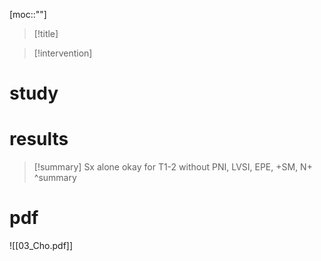 [moc::""]
>[!title]
>

>[!intervention] 
>

# study

# results

>[!summary] 
> Sx alone okay for T1-2 without PNI, LVSI, EPE, +SM, N+
>^summary

# pdf
![[03_Cho.pdf]]